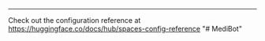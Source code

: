 ---


Check out the configuration reference at https://huggingface.co/docs/hub/spaces-config-reference
"# MediBot" 
